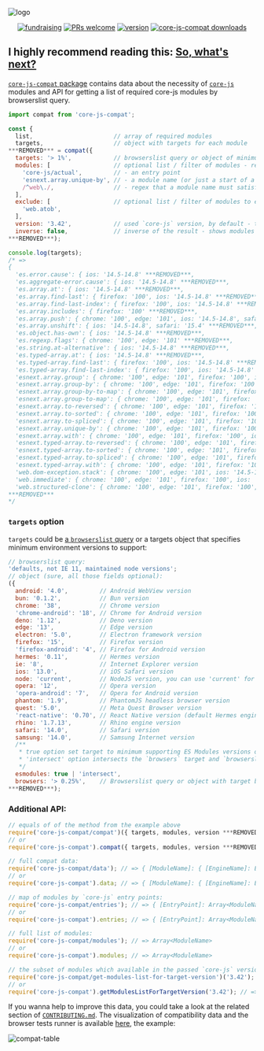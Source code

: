 ![logo](https://user-images.githubusercontent.com/2213682/146607186-8e13ddef-26a4-4ebf-befd-5aac9d77c090.png)

<div align="center">

[![fundraising](https://opencollective.com/core-js/all/badge.svg?label=fundraising)](https://opencollective.com/core-js) [![PRs welcome](https://img.shields.io/badge/PRs-welcome-brightgreen.svg)](https://github.com/zloirock/core-js/blob/master/CONTRIBUTING.md) [![version](https://img.shields.io/npm/v/core-js-compat.svg)](https://www.npmjs.com/package/core-js-compat) [![core-js-compat downloads](https://img.shields.io/npm/dm/core-js-compat.svg?label=npm%20i%20core-js-compat)](https://npm-stat.com/charts.html?package=core-js&package=core-js-pure&package=core-js-compat&from=2014-11-18)

</div>

**I highly recommend reading this: [So, what's next?](https://github.com/zloirock/core-js/blob/master/docs/2023-02-14-so-whats-next.md)**
---

[`core-js-compat` package](https://github.com/zloirock/core-js/tree/master/packages/core-js-compat) contains data about the necessity of [`core-js`](https://github.com/zloirock/core-js) modules and API for getting a list of required core-js modules by browserslist query.

```js
import compat from 'core-js-compat';

const {
  list,                       // array of required modules
  targets,                    // object with targets for each module
***REMOVED*** = compat({
  targets: '> 1%',            // browserslist query or object of minimum environment versions to support, see below
  modules: [                  // optional list / filter of modules - regex, string or an array of them:
    'core-js/actual',         // - an entry point
    'esnext.array.unique-by', // - a module name (or just a start of a module name)
    /^web\./,                 // - regex that a module name must satisfy
  ],
  exclude: [                  // optional list / filter of modules to exclude, the signature is similar to `modules` option
    'web.atob',
  ],
  version: '3.42',            // used `core-js` version, by default - the latest
  inverse: false,             // inverse of the result - shows modules that are NOT required for the target environment
***REMOVED***);

console.log(targets);
/* =>
{
  'es.error.cause': { ios: '14.5-14.8' ***REMOVED***,
  'es.aggregate-error.cause': { ios: '14.5-14.8' ***REMOVED***,
  'es.array.at': { ios: '14.5-14.8' ***REMOVED***,
  'es.array.find-last': { firefox: '100', ios: '14.5-14.8' ***REMOVED***,
  'es.array.find-last-index': { firefox: '100', ios: '14.5-14.8' ***REMOVED***,
  'es.array.includes': { firefox: '100' ***REMOVED***,
  'es.array.push': { chrome: '100', edge: '101', ios: '14.5-14.8', safari: '15.4' ***REMOVED***,
  'es.array.unshift': { ios: '14.5-14.8', safari: '15.4' ***REMOVED***,
  'es.object.has-own': { ios: '14.5-14.8' ***REMOVED***,
  'es.regexp.flags': { chrome: '100', edge: '101' ***REMOVED***,
  'es.string.at-alternative': { ios: '14.5-14.8' ***REMOVED***,
  'es.typed-array.at': { ios: '14.5-14.8' ***REMOVED***,
  'es.typed-array.find-last': { firefox: '100', ios: '14.5-14.8' ***REMOVED***,
  'es.typed-array.find-last-index': { firefox: '100', ios: '14.5-14.8' ***REMOVED***,
  'esnext.array.group': { chrome: '100', edge: '101', firefox: '100', ios: '14.5-14.8', safari: '15.4' ***REMOVED***,
  'esnext.array.group-by': { chrome: '100', edge: '101', firefox: '100', ios: '14.5-14.8', safari: '15.4' ***REMOVED***,
  'esnext.array.group-by-to-map': { chrome: '100', edge: '101', firefox: '100', ios: '14.5-14.8', safari: '15.4' ***REMOVED***,
  'esnext.array.group-to-map': { chrome: '100', edge: '101', firefox: '100', ios: '14.5-14.8', safari: '15.4' ***REMOVED***,
  'esnext.array.to-reversed': { chrome: '100', edge: '101', firefox: '100', ios: '14.5-14.8', safari: '15.4' ***REMOVED***,
  'esnext.array.to-sorted': { chrome: '100', edge: '101', firefox: '100', ios: '14.5-14.8', safari: '15.4' ***REMOVED***,
  'esnext.array.to-spliced': { chrome: '100', edge: '101', firefox: '100', ios: '14.5-14.8', safari: '15.4' ***REMOVED***,
  'esnext.array.unique-by': { chrome: '100', edge: '101', firefox: '100', ios: '14.5-14.8', safari: '15.4' ***REMOVED***,
  'esnext.array.with': { chrome: '100', edge: '101', firefox: '100', ios: '14.5-14.8', safari: '15.4' ***REMOVED***,
  'esnext.typed-array.to-reversed': { chrome: '100', edge: '101', firefox: '100', ios: '14.5-14.8', safari: '15.4' ***REMOVED***,
  'esnext.typed-array.to-sorted': { chrome: '100', edge: '101', firefox: '100', ios: '14.5-14.8', safari: '15.4' ***REMOVED***,
  'esnext.typed-array.to-spliced': { chrome: '100', edge: '101', firefox: '100', ios: '14.5-14.8', safari: '15.4' ***REMOVED***,
  'esnext.typed-array.with': { chrome: '100', edge: '101', firefox: '100', ios: '14.5-14.8', safari: '15.4' ***REMOVED***,
  'web.dom-exception.stack': { chrome: '100', edge: '101', ios: '14.5-14.8', safari: '15.4' ***REMOVED***,
  'web.immediate': { chrome: '100', edge: '101', firefox: '100', ios: '14.5-14.8', safari: '15.4' ***REMOVED***,
  'web.structured-clone': { chrome: '100', edge: '101', firefox: '100', ios: '14.5-14.8', safari: '15.4' ***REMOVED***
***REMOVED***
*/
```

### `targets` option
`targets` could be [a `browserslist` query](https://github.com/browserslist/browserslist) or a targets object that specifies minimum environment versions to support:
```js
// browserslist query:
'defaults, not IE 11, maintained node versions';
// object (sure, all those fields optional):
({
  android: '4.0',         // Android WebView version
  bun: '0.1.2',           // Bun version
  chrome: '38',           // Chrome version
  'chrome-android': '18', // Chrome for Android version
  deno: '1.12',           // Deno version
  edge: '13',             // Edge version
  electron: '5.0',        // Electron framework version
  firefox: '15',          // Firefox version
  'firefox-android': '4', // Firefox for Android version
  hermes: '0.11',         // Hermes version
  ie: '8',                // Internet Explorer version
  ios: '13.0',            // iOS Safari version
  node: 'current',        // NodeJS version, you can use 'current' for set it to currently used
  opera: '12',            // Opera version
  'opera-android': '7',   // Opera for Android version
  phantom: '1.9',         // PhantomJS headless browser version
  quest: '5.0',           // Meta Quest Browser version
  'react-native': '0.70', // React Native version (default Hermes engine)
  rhino: '1.7.13',        // Rhino engine version
  safari: '14.0',         // Safari version
  samsung: '14.0',        // Samsung Internet version
  /**
   * true option set target to minimum supporting ES Modules versions of all browsers, ignoring `browsers` target.
   * 'intersect' option intersects the `browsers` target and `browserslist`'s targets. The maximum version will be used.
   */
  esmodules: true | 'intersect',
  browsers: '> 0.25%',    // Browserslist query or object with target browsers
***REMOVED***);
```

### Additional API:

```js
// equals of of the method from the example above
require('core-js-compat/compat')({ targets, modules, version ***REMOVED***); // => { list: Array<ModuleName>, targets: { [ModuleName]: { [EngineName]: EngineVersion ***REMOVED*** ***REMOVED*** ***REMOVED***
// or
require('core-js-compat').compat({ targets, modules, version ***REMOVED***); // => { list: Array<ModuleName>, targets: { [ModuleName]: { [EngineName]: EngineVersion ***REMOVED*** ***REMOVED*** ***REMOVED***

// full compat data:
require('core-js-compat/data'); // => { [ModuleName]: { [EngineName]: EngineVersion ***REMOVED*** ***REMOVED***
// or
require('core-js-compat').data; // => { [ModuleName]: { [EngineName]: EngineVersion ***REMOVED*** ***REMOVED***

// map of modules by `core-js` entry points:
require('core-js-compat/entries'); // => { [EntryPoint]: Array<ModuleName> ***REMOVED***
// or
require('core-js-compat').entries; // => { [EntryPoint]: Array<ModuleName> ***REMOVED***

// full list of modules:
require('core-js-compat/modules'); // => Array<ModuleName>
// or
require('core-js-compat').modules; // => Array<ModuleName>

// the subset of modules which available in the passed `core-js` version:
require('core-js-compat/get-modules-list-for-target-version')('3.42'); // => Array<ModuleName>
// or
require('core-js-compat').getModulesListForTargetVersion('3.42'); // => Array<ModuleName>
```

If you wanna help to improve this data, you could take a look at the related section of [`CONTRIBUTING.md`](https://github.com/zloirock/core-js/blob/master/CONTRIBUTING.md#how-to-update-core-js-compat-data). The visualization of compatibility data and the browser tests runner is available [here](http://zloirock.github.io/core-js/compat/), the example:

![compat-table](https://user-images.githubusercontent.com/2213682/217452234-ccdcfc5a-c7d3-40d1-ab3f-86902315b8c3.png)
